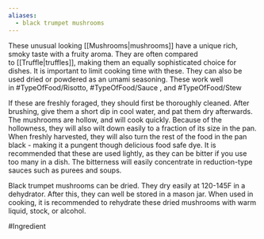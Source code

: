 ```yaml
---
aliases:
  - black trumpet mushrooms
---
```


These unusual looking [[Mushrooms|mushrooms]] have a unique rich, smoky taste with a fruity aroma. They are often compared to [[Truffle|truffles]], making them an equally sophisticated choice for dishes. It is important to limit cooking time with these. They can also be used dried or powdered as an umami seasoning. These work well in #TypeOfFood/Risotto, #TypeOfFood/Sauce , and #TypeOfFood/Stew 

If these are freshly foraged, they should first be thoroughly cleaned. After brushing, give them a short dip in cool water, and pat them dry afterwards.
The mushrooms are hollow, and will cook quickly. Because of the hollowness, they will also wilt down easily to a fraction of its size in the pan.
When freshly harvested, they will also turn the rest of the food in the pan black - making it a pungent though delicious food safe dye.
It is recommended that these are used lightly, as they can be bitter if you use too many in a dish. The bitterness will easily concentrate in reduction-type sauces such as purees and soups.

Black trumpet mushrooms can be dried. They dry easily at 120-145F in a dehydrator. After this, they can well be stored in a mason jar. When used in cooking, it is recommended to rehydrate these dried mushrooms with warm liquid, stock, or alcohol.

#Ingredient 